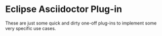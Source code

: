 # Eclipse Asciidoctor Plug-in

These are just some quick and dirty one-off plug-ins to implement some very specific use cases.
